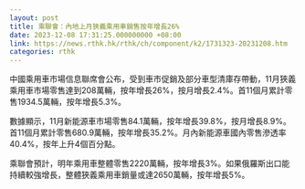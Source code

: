 ```yaml
---
layout: post
title: 乘聯會：內地上月狹義乘用車銷售按年增長26%
date: 2023-12-08 17:31:25.000000000 +08:00
link: https://news.rthk.hk/rthk/ch/component/k2/1731323-20231208.htm
categories: rthk
---
```


中國乘用車市場信息聯席會公布，受到車市促銷及部分車型清庫存帶動，11月狹義乘用車市場零售達到208萬輛，按年增長26%，按月增長2.4%。首11個月累計零售1934.5萬輛，按年增長5.3%。

數據顯示，11月新能源車市場零售84.1萬輛，按年增長39.8%，按月增長8.9%。首11個月累計零售680.9萬輛，按年增長35.2%。月內新能源車國內零售滲透率40.4%，按年上升4個百分點。

乘聯會預計，明年乘用車整體零售2220萬輛，按年增長3%。如果俄羅斯出口能持續較強增長，整體狹義乘用車銷量或達2650萬輛，按年增長5%。

